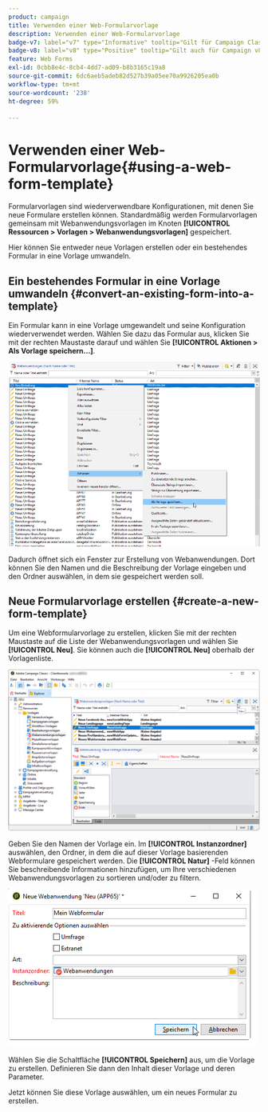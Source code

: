 ```yaml
---
product: campaign
title: Verwenden einer Web-Formularvorlage
description: Verwenden einer Web-Formularvorlage
badge-v7: label="v7" type="Informative" tooltip="Gilt für Campaign Classic v7"
badge-v8: label="v8" type="Positive" tooltip="Gilt auch für Campaign v8"
feature: Web Forms
exl-id: 0cbb8e4c-8cb4-4dd7-ad09-b8b3165c19a8
source-git-commit: 6dc6aeb5adeb82d527b39a05ee70a9926205ea0b
workflow-type: tm+mt
source-wordcount: '238'
ht-degree: 59%

---
```


# Verwenden einer Web-Formularvorlage{#using-a-web-form-template}



Formularvorlagen sind wiederverwendbare Konfigurationen, mit denen Sie neue Formulare erstellen können. Standardmäßig werden Formularvorlagen gemeinsam mit Webanwendungsvorlagen im Knoten **[!UICONTROL Ressourcen > Vorlagen > Webanwendungsvorlagen]** gespeichert.

Hier können Sie entweder neue Vorlagen erstellen oder ein bestehendes Formular in eine Vorlage umwandeln.

## Ein bestehendes Formular in eine Vorlage umwandeln {#convert-an-existing-form-into-a-template}

Ein Formular kann in eine Vorlage umgewandelt und seine Konfiguration wiederverwendet werden. Wählen Sie dazu das Formular aus, klicken Sie mit der rechten Maustaste darauf und wählen Sie **[!UICONTROL Aktionen > Als Vorlage speichern...]**.

![](assets/s_ncs_admin_survey_saveastemplate.png)

Dadurch öffnet sich ein Fenster zur Erstellung von Webanwendungen. Dort können Sie den Namen und die Beschreibung der Vorlage eingeben und den Ordner auswählen, in dem sie gespeichert werden soll.

## Neue Formularvorlage erstellen {#create-a-new-form-template}

Um eine Webformularvorlage zu erstellen, klicken Sie mit der rechten Maustaste auf die Liste der Webanwendungsvorlagen und wählen Sie **[!UICONTROL Neu]**. Sie können auch die **[!UICONTROL Neu]** oberhalb der Vorlagenliste.

![](assets/s_ncs_admin_survey_createtemplate.png)

Geben Sie den Namen der Vorlage ein. Im **[!UICONTROL Instanzordner]** auswählen, den Ordner, in dem die auf dieser Vorlage basierenden Webformulare gespeichert werden. Die **[!UICONTROL Natur]** -Feld können Sie beschreibende Informationen hinzufügen, um Ihre verschiedenen Webanwendungsvorlagen zu sortieren und/oder zu filtern.

![](assets/s_ncs_admin_survey_createtemplate_details.png)

Wählen Sie die Schaltfläche **[!UICONTROL Speichern]** aus, um die Vorlage zu erstellen. Definieren Sie dann den Inhalt dieser Vorlage und deren Parameter.

Jetzt können Sie diese Vorlage auswählen, um ein neues Formular zu erstellen.
